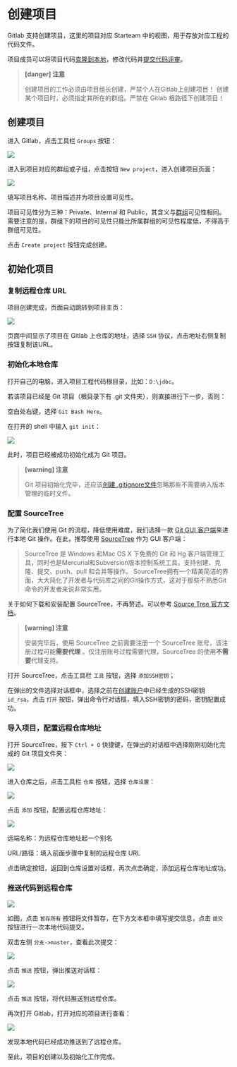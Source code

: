 # 创建项目

Gitlab 支持创建项目，这里的项目对应 Starteam 中的视图，用于存放对应工程的代码文件。

项目成员可以将项目代码[克隆到本地](/setup/clone.md)，修改代码并[提交代码评审](/review/local-modify.md)。

> **[danger] 注意**
>
> 创建项目的工作必须由项目组长创建，严禁个人在Gitlab上创建项目！
> 创建某个项目时，必须指定其所在的群组。严禁在 Gitlab 根路径下创建项目！

## 创建项目

进入 Gitlab，点击工具栏 `Groups` 按钮：

![](/assets/new-group.png)

进入到项目对应的群组或子组，点击按钮 `New project`，进入创建项目页面：

![](/assets/create-project.png)

填写项目名称、项目描述并为项目设置可见性。

项目可见性分为三种：Private、Internal 和 Public，其含义与[群组](/setup/create-group.md)可见性相同。需要注意的是，群组下的项目的可见性只能比所属群组的可见性程度低，不得高于群组可见性。

点击 `Create project` 按钮完成创建。

## 初始化项目

### 复制远程仓库 URL

项目创建完成，页面自动跳转到项目主页：

![](/assets/copy-url.png)

页面中间显示了项目在 Gitlab 上仓库的地址，选择 `SSH` 协议，点击地址右侧复制按钮复制该URL。

### 初始化本地仓库

打开自己的电脑，进入项目工程代码根目录，比如：`D:\jdbc`。

若该项目已经是 Git 项目（根目录下有 .git 文件夹），则直接进行下一步，否则：

空白处右键，选择 `Git Bash Here`。

在打开的 shell 中输入 `git init`：

![](/assets/git-init.png)

此时，项目已经被成功初始化成为 Git 项目。

> **[warning] 注意**
>
> Git 项目初始化完毕，还应该[创建 .gitignore文件](/others/ignore.md)忽略那些不需要纳入版本管理的临时文件。

### 配置 SourceTree

为了简化我们使用 Git 的流程，降低使用难度，我们选择一款 [Git GUI 客户端](https://git-scm.com/download/gui/windows)来进行本地 Git 操作。在此，推荐使用 [SourceTree](https://www.sourcetreeapp.com/) 作为 GUI 客户端：

> SourceTree 是 Windows 和Mac OS X 下免费的 Git 和 Hg 客户端管理工具，同时也是Mercurial和Subversion版本控制系统工具。支持创建、克隆、提交、push、pull 和合并等操作。
SourceTree拥有一个精美简洁的界面，大大简化了开发者与代码库之间的Git操作方式，这对于那些不熟悉Git命令的开发者来说非常实用。

关于如何下载和安装配置 SourceTree，不再赘述。可以参考 [Source Tree 官方文档](https://confluence.atlassian.com/get-started-with-sourcetree)。

> **[warning] 注意**
>
> 安装完毕后，使用 SourceTree 之前需要注册一个 SourceTree 账号，该注册过程可能**需要代理** 。仅注册账号过程需要代理，SourceTree 的使用**不需要**代理支持。

打开 SourceTree，点击工具栏 `工具` 按钮，选择 `添加SSH密钥`；

在弹出的文件选择对话框中，选择之前在[创建账户](/setup/create-project.md)中已经生成的SSH密钥 `id_rsa`，点击 `打开` 按钮，弹出命令行对话框，填入SSH密钥的密码，密钥配置成功。

### 导入项目，配置远程仓库地址

打开 SourceTree，按下 `Ctrl + O` 快捷键，在弹出的对话框中选择刚刚初始化完成的 Git 项目文件夹：

![](/assets/select-repo.png)

进入仓库之后，点击工具栏 `仓库` 按钮，选择 `仓库设置`：

![](/assets/repo-config.png)

点击 `添加` 按钮，配置远程仓库地址：

![](/assets/url-config.png)

远端名称：为远程仓库地址起一个别名

URL/路径：填入前面步骤中复制的远程仓库 URL

点击确定按钮，返回到仓库设置对话框，再次点击确定，添加远程仓库地址成功。

### 推送代码到远程仓库

![](/assets/commit.png)

如图，点击 `暂存所有` 按钮将文件暂存，在下方文本框中填写提交信息，点击 `提交` 按钮进行一次本地代码提交。

双击左侧 `分支->master`，查看此次提交：

![](/assets/show-commit.png)

点击 `推送` 按钮，弹出推送对话框：

![](/assets/push.png)

点击 `推送` 按钮，将代码推送到远程仓库。

再次打开 Gitlab，打开对应的项目进行查看：

![](/assets/show-remote.png)

发现本地代码已经成功推送到了远程仓库。

至此，项目的创建以及初始化工作完成。